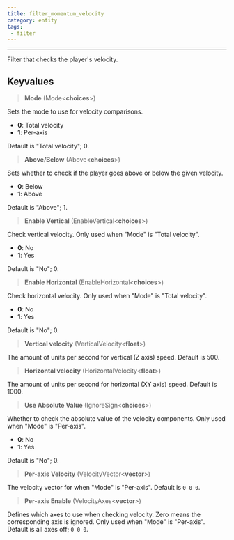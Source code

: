 ```yaml
---
title: filter_momentum_velocity
category: entity
tags:
 - filter
---
```


----
Filter that checks the player's velocity.


## Keyvalues

>**Mode** (Mode&lt;**choices**&gt;)

Sets the mode to use for velocity comparisons.

 - **0**: Total velocity
 - **1**: Per-axis

Default is "Total velocity"; 0.

>**Above/Below** (Above&lt;**choices**&gt;)

Sets whether to check if the player goes above or below the given velocity.

 - **0**: Below
 - **1**: Above

Default is "Above"; 1.

>**Enable Vertical** (EnableVertical&lt;**choices**&gt;)

Check vertical velocity. Only used when "Mode" is "Total velocity".

 - **0**: No
 - **1**: Yes

Default is "No"; 0.

>**Enable Horizontal** (EnableHorizontal&lt;**choices**&gt;)

Check horizontal velocity. Only used when "Mode" is "Total velocity".

 - **0**: No
 - **1**: Yes

Default is "No"; 0.

>**Vertical velocity** (VerticalVelocity&lt;**float**&gt;)

The amount of units per second for vertical (Z axis) speed.
Default is 500.

>**Horizontal velocity** (HorizontalVelocity&lt;**float**&gt;)

The amount of units per second for horizontal (XY axis) speed.
Default is 1000.

>**Use Absolute Value** (IgnoreSign&lt;**choices**&gt;)

Whether to check the absolute value of the velocity components.
Only used when "Mode" is "Per-axis".

 - **0**: No
 - **1**: Yes

Default is "No"; 0.

>**Per-axis Velocity** (VelocityVector&lt;**vector**&gt;)

The velocity vector for when "Mode" is "Per-axis".
Default is `0 0 0`.

>**Per-axis Enable** (VelocityAxes&lt;**vector**&gt;)

Defines which axes to use when checking velocity. 
Zero means the corresponding axis is ignored.
Only used when "Mode" is "Per-axis".
Default is all axes off; `0 0 0`.
